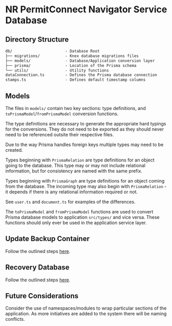 # NR PermitConnect Navigator Service Database

## Directory Structure

```txt
db/                       - Database Root
├── migrations/           - Knex database migrations files
├── models/               - Database/Application conversion layer
├── prisma/               - Location of the Prisma schema
└── utils/                - Utility functions
dataConnection.ts         - Defines the Prisma database connection
stamps.ts                 - Defines default timestamp columns
```

## Models

The files in `models/` contain two key sections: type definitions, and `toPrismaModel`/`fromPrismaModel` conversion functions.

The type definitions are necessary to generate the appropriate hard typings for the conversions. They do not need to be exported as they should never need to be referenced outsite their respective files.

Due to the way Prisma handles foreign keys multiple types may need to be created.

Types beginning with `PrismaRelation` are type definitions for an object going to the database. This type may or may not include relational information, but for consistency are named with the same prefix.

Types beginning with `PrismaGraph` are type definitions for an object coming from the database. The incoming type may also begin with `PrismaRelation` - it depends if there is any relational information required or not.

See `user.ts` and `document.ts` for examples of the differences.

The `toPrismaModel` and `fromPrismaModel` functions are used to convert Prisma database models to application `src/types/` and vice versa. These functions should only ever be used in the application service layer.

## Update Backup Container

Follow the outlined steps [here](https://github.com/bcgov/nr-permitconnect-navigator-service/wiki/Database-Backup-and-Restore#updating-the-backup-container-version).

## Recovery Database

Follow the outlined steps [here](https://github.com/bcgov/nr-permitconnect-navigator-service/wiki/Database-Backup-and-Restore#recovery).

## Future Considerations

Consider the use of namespaces/modules to wrap particular sections of the application. As more initiatives are added to the system there will be naming conflicts.
